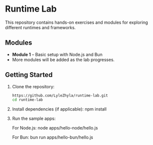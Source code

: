 # Runtime Lab

This repository contains hands-on exercises and modules for exploring different runtimes and frameworks.

## Modules

- **Module 1** – Basic setup with Node.js and Bun
- More modules will be added as the lab progresses.

## Getting Started

1. Clone the repository:

   ```bash
   https://github.com/LyleZhyla/runtime-lab.git
   cd runtime-lab

2. Install dependencies (if applicable):
   npm install

3. Run the sample apps:

   For Node.js:
    node apps/hello-node/hello.js

   For Bun:
    bun run apps/hello-bun/hello.js

   
